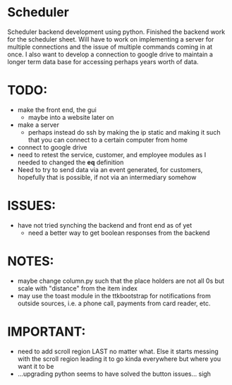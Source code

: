 # Scheduler
Scheduler backend development using python. Finished the backend work for the scheduler sheet. Will have to work on implementing a server for multiple connections and the issue of multiple commands coming in at once. I also want to develop a connection to google drive to maintain a longer term data base for accessing perhaps years worth of data. 

# TODO:
- make the front end, the gui 
    - maybe into a website later on 
- make a server 
    - perhaps instead do ssh by making the ip static and making it such that you can connect to a certain computer from home 
- connect to google drive 
- need to retest the service, customer, and employee modules as I needed to changed the __eq__ definition
- Need to try to send data via an event generated, for customers, hopefully that is possible, if not via an intermediary somehow

# ISSUES:
- have not tried synching the backend and front end as of yet
    - need a better way to get boolean responses from the backend

# NOTES: 
- maybe change column.py such that the place holders are not all 0s but scale with "distance" from the item index 
- may use the toast module in the ttkbootstrap for notifications from outside sources, i.e. a phone call, payments from card reader, etc.

# IMPORTANT:
- need to add scroll region LAST no matter what. Else it starts messing with the scroll region leading it to go kinda everywhere but where you want it to be 
- ...upgrading python seems to have solved the button issues... sigh
